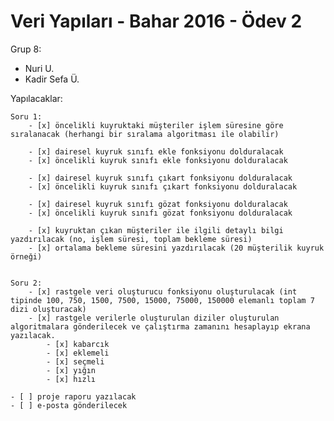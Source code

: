 # Veri Yapıları - Bahar 2016 - Ödev 2  

Grup 8:  
- Nuri U.  
- Kadir Sefa Ü.  

Yapılacaklar:  

	Soru 1:  
		- [x] öncelikli kuyruktaki müşteriler işlem süresine göre sıralanacak (herhangi bir sıralama algoritması ile olabilir)

		- [x] dairesel kuyruk sınıfı ekle fonksiyonu dolduralacak  
		- [x] öncelikli kuyruk sınıfı ekle fonksiyonu dolduralacak  

		- [x] dairesel kuyruk sınıfı çıkart fonksiyonu dolduralacak  
		- [x] öncelikli kuyruk sınıfı çıkart fonksiyonu dolduralacak  

		- [x] dairesel kuyruk sınıfı gözat fonksiyonu dolduralacak  
		- [x] öncelikli kuyruk sınıfı gözat fonksiyonu dolduralacak  

		- [x] kuyruktan çıkan müşteriler ile ilgili detaylı bilgi yazdırılacak (no, işlem süresi, toplam bekleme süresi)  
		- [x] ortalama bekleme süresini yazdırılacak (20 müşterilik kuyruk örneği)   


	Soru 2:  
		- [x] rastgele veri oluşturucu fonksiyonu oluşturulacak (int tipinde 100, 750, 1500, 7500, 15000, 75000, 150000 elemanlı toplam 7 dizi oluşturacak)  
		- [x] rastgele verilerle oluşturulan diziler oluşturulan algoritmalara gönderilecek ve çalıştırma zamanını hesaplayıp ekrana yazılacak.  
			- [x] kabarcık  
			- [x] eklemeli  
			- [x] seçmeli  
			- [x] yığın  
			- [x] hızlı  

	- [ ] proje raporu yazılacak
	- [ ] e-posta gönderilecek
